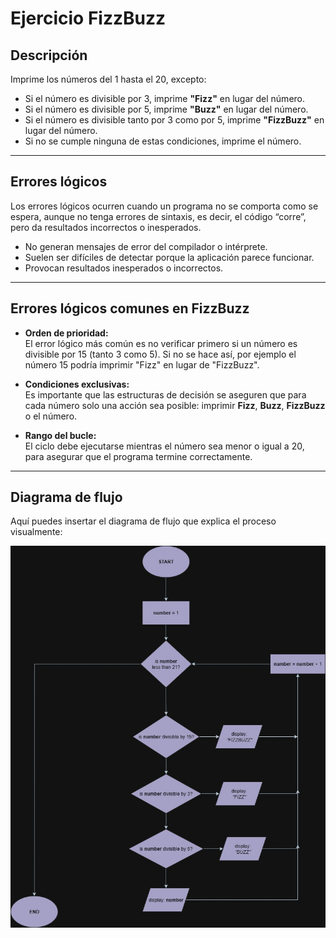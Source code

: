 # Ejercicio FizzBuzz

## Descripción

Imprime los números del 1 hasta el 20, excepto:

- Si el número es divisible por 3, imprime **"Fizz"** en lugar del número.
- Si el número es divisible por 5, imprime **"Buzz"** en lugar del número.
- Si el número es divisible tanto por 3 como por 5, imprime **"FizzBuzz"** en lugar del número.
- Si no se cumple ninguna de estas condiciones, imprime el número.

---

## Errores lógicos

Los errores lógicos ocurren cuando un programa no se comporta como se espera, aunque no tenga errores de sintaxis, es decir, el código “corre”, pero da resultados incorrectos o inesperados. 

- No generan mensajes de error del compilador o intérprete.
- Suelen ser difíciles de detectar porque la aplicación parece funcionar.
- Provocan resultados inesperados o incorrectos.

---

## Errores lógicos comunes en FizzBuzz

- **Orden de prioridad:**  
  El error lógico más común es no verificar primero si un número es divisible por 15 (tanto 3 como 5). Si no se hace así, por ejemplo el número 15 podría imprimir "Fizz" en lugar de "FizzBuzz".

- **Condiciones exclusivas:**  
  Es importante que las estructuras de decisión se aseguren que para cada número solo una acción sea posible: imprimir **Fizz**, **Buzz**, **FizzBuzz** o el número.

- **Rango del bucle:**  
  El ciclo debe ejecutarse mientras el número sea menor o igual a 20, para asegurar que el programa termine correctamente.

---

## Diagrama de flujo

Aquí puedes insertar el diagrama de flujo que explica el proceso visualmente:

![Diagrama de flujo](images/TIFC1-PF-2-1-2%20-%20Fizzbuzz.jpg)
